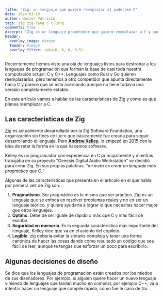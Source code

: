 ```yaml
---
title: "Zig: un lenguaje que quiere reemplazar al poderoso C"
date: 2024-03-10
author: Héctor Patricio
tags: zig zig-lang c c-lang
comments: true
excerpt: "Zig es un lenguaje prometedor que quiere reemplazar a C y competir con Rust por ser el nuevo lenguaje de sistemas. Hablemos de sus promesas y características."
header:
  overlay_image: #image
  teaser: #image
  overlay_filter: rgba(0, 0, 0, 0.5)
---
```


Recientemente hemos visto una ola de lenguajes listos para destronar
a los lenguajes de programación que forman la base de casi toda nuestra
computación actual: C y C++. Lenguajes como Rust y Go quieren reemplazarlos,
pero tenemos a otro competidor que apunta directamente hacia C y parece
que se está acercando aunque no tiene todavía una versión completamente estable.

En este artículo vamos a hablar de las características de Zig y cómo es que
planea reemplazar a C.

## Las características de Zig

[Zig](https://ziglang.org/) es actualmente desarrollado por la Zig Software
Foundation, una organización sin fines de lucro que básicamente fue creada para
seguir desarrollando el lenguaje. Pero [**Andrew Kelley**](https://andrewkelley.me/),
lo empezó en 2015 con la idea de retar la forma en la que hacemos software.

Kelley es un programador con experiencia en C principalmente y mientras trabajaba en su
proyecto "Genesis Digital Audio Workstation" se decidió para crear Zig.
En sus propias palabras: _"mi meta es crear un lenguaje más pragmático que C."_

Algunas de las características que presenta en el artículo en el que
habla por primera vez de Zig son:

1. **Pragmatismo**. Ser pragmático es lo mismo que ser práctico. Zig es un lenguaje
   que se enfoca en resolver problemas reales y no en ser un lenguaje teórico, y quiere
   ayudarte a lograr lo que necesitas hacer mejor que otros lenguajes.
2. **Óptimo**. Debe de ser iguale de rápido o más que C y más fácil de escribir.
3. **Seguridad en memoria**. Es la segunda característica más importante del lenguaje, Kelley
  dice que va en el asiento del copiloto.
4. **Legible**. zig debería evitar la sintaxis compleja y tener una forma canónica de hacer las cosas
  dando como resultado un código que sea fácil de leer, aunque te tengas que esforzar un poco para escribirlo.

## Algunas decisiones de diseño

Se dice que los lenguajes de programación están creados por los miedos de sus diseñadores.
Por ejemplo, si alguien quiere hacer un nuevo lenguaje viniendo de lenguajes que
tardan mucho en compilar, por ejemplo C++, va a intentar hacer un lenguaje
que compile rápido, como fue le caso de Go.
